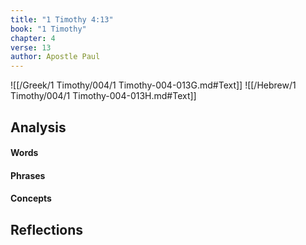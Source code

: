 ```yaml
---
title: "1 Timothy 4:13"
book: "1 Timothy"
chapter: 4
verse: 13
author: Apostle Paul
---
```

![[/Greek/1 Timothy/004/1 Timothy-004-013G.md#Text]]
![[/Hebrew/1 Timothy/004/1 Timothy-004-013H.md#Text]]

## Analysis

#### Words

#### Phrases

#### Concepts

## Reflections
